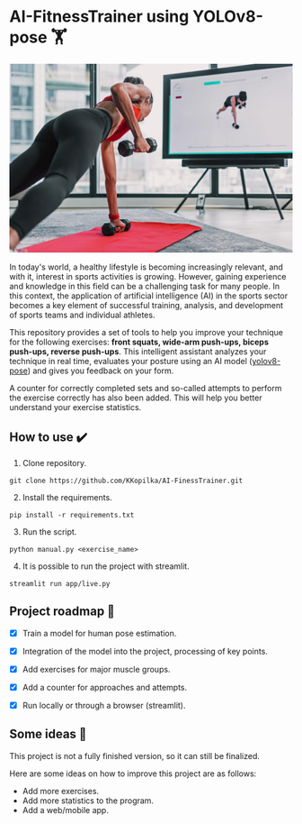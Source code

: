 # AI-FitnessTrainer using YOLOv8-pose 🏋️

<p align="center">
<img src="docs/ai-trainer.jpg"
    alt="ai_trainer"
    width=550 />
</p>

In today's world, a healthy lifestyle is becoming increasingly relevant, and with it, interest in sports activities is growing. However, gaining experience and knowledge in this field can be a challenging task for many people. In this context, the application of artificial intelligence (AI) in the sports sector becomes a key element of successful training, analysis, and development of sports teams and individual athletes.

This repository provides a set of tools to help you improve your technique for the following exercises: **front squats, wide-arm push-ups, biceps push-ups, reverse push-ups**. This intelligent assistant analyzes your technique in real time, evaluates your posture using an AI model ([yolov8-pose](https://docs.ultralytics.com/tasks/pose/)) and gives you feedback on your form.

A counter for correctly completed sets and so-called attempts to perform the exercise correctly has also been added. This will help you better understand your exercise statistics.

## How to use ✔️
1. Clone repository.
```
git clone https://github.com/KKopilka/AI-FinessTrainer.git
```
2. Install the requirements.
```
pip install -r requirements.txt
```
3. Run the script.
```
python manual.py <exercise_name>
```
4. It is possible to run the project with streamlit.
```
streamlit run app/live.py
```

## Project roadmap 📝

- [x] Train a model for human pose estimation.

- [x] Integration of the model into the project, processing of key points.

- [x] Add exercises for major muscle groups.

- [x] Add a counter for approaches and attempts.

- [x] Run locally or through a browser (streamlit).


## Some ideas 📝
This project is not a fully finished version, so it can still be finalized.

Here are some ideas on how to improve this project are as follows:
- Add more exercises.
- Add more statistics to the program.
- Add a web/mobile app.